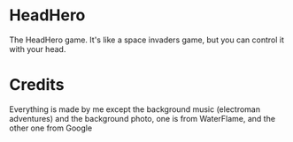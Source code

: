 # HeadHero
The HeadHero game. It's like a space invaders game, but you can control it with your head.
# Credits
Everything is made by me except the background music (electroman adventures) and the background photo, one is from WaterFlame, and the other one from Google

